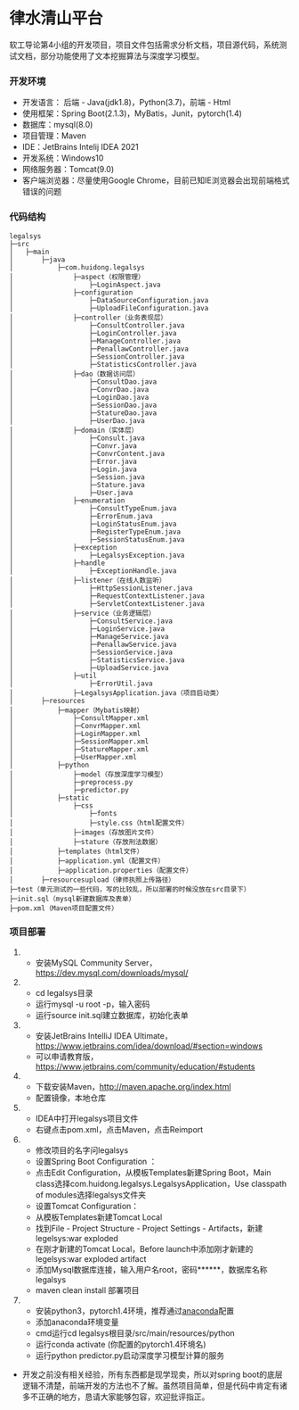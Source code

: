 # 律水清山平台

软工导论第4小组的开发项目，项目文件包括需求分析文档，项目源代码，系统测试文档，部分功能使用了文本挖掘算法与深度学习模型。

### 开发环境

- 开发语言： 后端 - Java(jdk1.8)，Python(3.7)，前端 - Html
- 使用框架：Spring Boot(2.1.3)，MyBatis，Junit，pytorch(1.4)
- 数据库：mysql(8.0)
- 项目管理：Maven
- IDE：JetBrains Intelij IDEA 2021
- 开发系统：Windows10
- 网络服务器：Tomcat(9.0)
- 客户端浏览器：尽量使用Google Chrome，目前已知IE浏览器会出现前端格式错误的问题


### 代码结构

```
legalsys
├─src 
│	├─main
│		├─java
│			├─com.huidong.legalsys
│				├─aspect（权限管理）
│					├─LoginAspect.java
│				├─configuration
│					├─DataSourceConfiguration.java
│					├─UploadFileConfiguration.java
│				├─controller（业务表现层）
│					├─ConsultController.java
│					├─LoginController.java
│					├─ManageController.java
│					├─PenallawController.java
│					├─SessionController.java
│					├─StatisticsController.java
│				├─dao（数据访问层）
│					├─ConsultDao.java
│					├─ConvrDao.java
│					├─LoginDao.java
│					├─SessionDao.java
│					├─StatureDao.java
│					├─UserDao.java
│				├─domain（实体层）
│					├─Consult.java
│					├─Convr.java
│					├─ConvrContent.java
│					├─Error.java
│					├─Login.java
│					├─Session.java
│					├─Stature.java
│					├─User.java
│				├─enumeration
│					├─ConsultTypeEnum.java
│					├─ErrorEnum.java
│					├─LoginStatusEnum.java
│					├─RegisterTypeEnum.java
│					├─SessionStatusEnum.java
│				├─exception
│					├─LegalsysException.java
│				├─handle
│					├─ExceptionHandle.java
│				├─listener（在线人数监听）
│					├─HttpSessionListener.java
│					├─RequestContextListener.java
│					├─ServletContextListener.java
│				├─service（业务逻辑层）
│					├─ConsultService.java
│					├─LoginService.java
│					├─ManageService.java
│					├─PenallawService.java
│					├─SessionService.java
│					├─StatisticsService.java
│					├─UploadService.java
│				├─util
│					├─ErrorUtil.java
│				├─LegalsysApplication.java（项目启动类）
│		├─resources
│			├─mapper（Mybatis映射）
│				├─ConsultMapper.xml
│				├─ConvrMapper.xml
│				├─LoginMapper.xml
│				├─SessionMapper.xml
│				├─StatureMapper.xml
│				├─UserMapper.xml
│			├─python
│				├─model（存放深度学习模型）
│				├─preprocess.py
│				├─predictor.py
│			├─static
│				├─css
│					├─fonts
│					├─style.css（html配置文件）
│				├─images（存放图片文件）
│				├─stature（存放刑法数据）
│			├─templates（html文件）
│			├─application.yml（配置文件）
│			├─application.properties（配置文件）
│		├─resourcesupload（律师执照上传路径）
├─test（单元测试的一些代码，写的比较乱，所以部署的时候没放在src目录下）
├─init.sql（mysql新建数据库及表单）
├─pom.xml（Maven项目配置文件）
```

### 项目部署

1. - 安装MySQL Community Server，https://dev.mysql.com/downloads/mysql/

2. - cd legalsys目录
   - 运行mysql -u root -p，输入密码
   - 运行source init.sql建立数据库，初始化表单

3. - 安装JetBrains IntelliJ IDEA Ultimate，https://www.jetbrains.com/idea/download/#section=windows
   - 可以申请教育版，https://www.jetbrains.com/community/education/#students

4. - 下载安装Maven，http://maven.apache.org/index.html
   - 配置镜像，本地仓库

5. - IDEA中打开legalsys项目文件
   - 右键点击pom.xml，点击Maven，点击Reimport
6. - 修改项目的名字问legalsys
   - 设置Spring Boot Configuration ：
   - 点击Edit Configuration，从模板Templates新建Spring Boot，Main class选择com.huidong.legalsys.LegalsysApplication，Use classpath of modules选择legalsys文件夹
   - 设置Tomcat Configuration：
   - 从模板Templates新建Tomcat Local
   - 找到File - Project Structure - Project Settings - Artifacts，新建legelsys:war exploded
   - 在刚才新建的Tomcat Local，Before launch中添加刚才新建的legelsys:war exploded artifact
   - 添加Mysql数据库连接，输入用户名root，密码******，数据库名称legalsys
   - maven clean install 部署项目
   
7. - 安装python3，pytorch1.4环境，推荐通过[anaconda](https://www.anaconda.com/products/individual)配置
   - 添加anaconda环境变量
   - cmd运行cd legalsys根目录/src/main/resources/python
   - 运行conda activate (你配置的pytorch1.4环境名)
   - 运行python predictor.py启动深度学习模型计算的服务

   
- 开发之前没有相关经验，所有东西都是现学现卖，所以对spring boot的底层逻辑不清楚，前端开发的方法也不了解。虽然项目简单，但是代码中肯定有诸多不正确的地方，恳请大家能够包容，欢迎批评指正。

